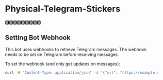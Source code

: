 # Physical-Telegram-Stickers
🅱️🅱️🅱️🅱️🅱️🅱️🅱️🅱️🅱️


## Setting Bot Webhook
This bot uses webhooks to retrieve Telegram messages. The webhook needs to be set on Telegram before receiving messages.

To set the webhook (and only get updates on messages):
```bash
curl -H "Content-Type: application/json" -d '{"url": "https://example.com/new-message-endpoint", "allowed_updates": ["message"]}' https://api.telegram.org/bot<api_token>/setWebhook
```